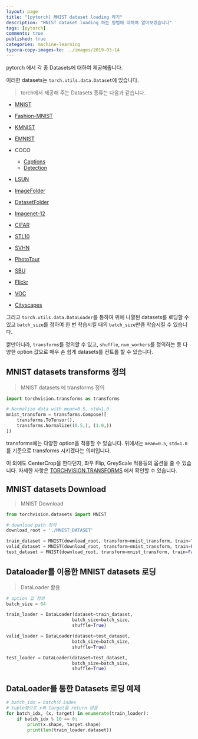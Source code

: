 ```yaml
---
layout: page
title: "[pytorch] MNIST dataset loading 하기"
description: "MNIST dataset loading 하는 방법에 대하여 알아보겠습니다"
tags: [pytorch]
comments: true
published: true
categories: machine-learning
typora-copy-images-to: ../images/2019-03-14
---
```




pytorch 에서 각 종 Datasets에 대하여 제공해줍니다.

이러한 datasets는 ```torch.utils.data.Dataset```에 있습니다.



> torch에서 제공해 주는 Datasets 종류는 다음과 같습니다.

- [MNIST](https://pytorch.org/docs/stable/torchvision/datasets.html#mnist)

- [Fashion-MNIST](https://pytorch.org/docs/stable/torchvision/datasets.html#fashion-mnist)

- [KMNIST](https://pytorch.org/docs/stable/torchvision/datasets.html#kmnist)

- [EMNIST](https://pytorch.org/docs/stable/torchvision/datasets.html#emnist)

- COCO

  - [Captions](https://pytorch.org/docs/stable/torchvision/datasets.html#captions)
  - [Detection](https://pytorch.org/docs/stable/torchvision/datasets.html#detection)

- [LSUN](https://pytorch.org/docs/stable/torchvision/datasets.html#lsun)

- [ImageFolder](https://pytorch.org/docs/stable/torchvision/datasets.html#imagefolder)

- [DatasetFolder](https://pytorch.org/docs/stable/torchvision/datasets.html#datasetfolder)

- [Imagenet-12](https://pytorch.org/docs/stable/torchvision/datasets.html#imagenet-12)

- [CIFAR](https://pytorch.org/docs/stable/torchvision/datasets.html#cifar)

- [STL10](https://pytorch.org/docs/stable/torchvision/datasets.html#stl10)

- [SVHN](https://pytorch.org/docs/stable/torchvision/datasets.html#svhn)

- [PhotoTour](https://pytorch.org/docs/stable/torchvision/datasets.html#phototour)

- [SBU](https://pytorch.org/docs/stable/torchvision/datasets.html#sbu)

- [Flickr](https://pytorch.org/docs/stable/torchvision/datasets.html#flickr)

- [VOC](https://pytorch.org/docs/stable/torchvision/datasets.html#voc)

- [Cityscapes](https://pytorch.org/docs/stable/torchvision/datasets.html#cityscapes)

  

그리고 ```torch.utils.data.DataLoader```를 통하여 위에 나열된 datasets를 로딩할 수 있고 ```batch_size```를 정하여 한 번 학습시킬 때의 ```batch_size```만큼 학습시킬 수 있습니다.

뿐만아니라, ```transforms```를 정의할 수 있고, ```shuffle```, ```num_workers```를 정의하는 등 다양한 option 값으로 매우 손 쉽게 datasets를 컨트롤 할 수 있습니다.



## MNIST datasets transforms 정의

> MNIST datasets 에 transforms 정의

```python
import torchvision.transforms as transforms

# Normalize data with mean=0.5, std=1.0
mnist_transform = transforms.Compose([
    transforms.ToTensor(), 
    transforms.Normalize((0.5,), (1.0,))
])
```



transforms에는 다양한 option을 적용할 수 있습니다. 위에서는 ```mean=0.5```, ```std=1.0```를 기준으로 transforms 시키겠다는 의미입니다.

이 외에도 CenterCrop을 한다던지, 좌우 Flip, GreyScale 적용등의 옵션을 줄 수 있습니다. 자세한 사항은 [TORCHVISION.TRANSFORMS](https://pytorch.org/docs/stable/torchvision/transforms.html) 에서 확인할 수 있습니다.



## MNIST datasets Download

> MNIST Download

```python
from torchvision.datasets import MNIST

# download path 정의
download_root = './MNIST_DATASET'

train_dataset = MNIST(download_root, transform=mnist_transform, train=True, download=True)
valid_dataset = MNIST(download_root, transform=mnist_transform, train=False, download=True)
test_dataset = MNIST(download_root, transform=mnist_transform, train=False, download=True)

```



## Dataloader를 이용한 MNIST datasets 로딩

> DataLoader 활용

```python
# option 값 정의
batch_size = 64

train_loader = DataLoader(dataset=train_dataset, 
                         batch_size=batch_size,
                         shuffle=True)

valid_loader = DataLoader(dataset=test_dataset, 
                         batch_size=batch_size,
                         shuffle=True)

test_loader = DataLoader(dataset=test_dataset, 
                         batch_size=batch_size,
                         shuffle=True)
```



## DataLoader를 통한 Datasets 로딩 예제

```python
# batch_idx = batch의 index
# tuple형으로 x와 target을 return 받음
for batch_idx, (x, target) in enumerate(train_loader):
    if batch_idx % 10 == 0:
        print(x.shape, target.shape)
        print(len(train_loader.dataset))
```


